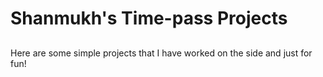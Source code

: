 # Shanmukh's Time-pass Projects

##
Here are some simple projects that I have worked on the side and just for fun!



